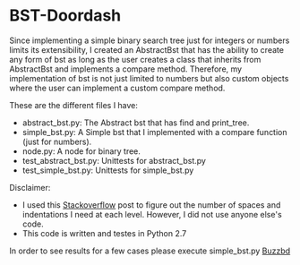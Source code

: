# BST-Doordash 

Since implementing a simple binary search tree just for integers or numbers limits its extensibility, I created an AbstractBst that has the ability to create any form of bst as long as the user creates a class that inherits from AbstractBst and implements a compare method. Therefore, my implementation of bst is not just limited to numbers but also custom objects where the user can implement a custom compare method.

These are the different files I have:

  - abstract_bst.py: The Abstract bst that has find and print_tree.
  - simple_bst.py: A Simple bst that I implemented with a compare function (just for numbers).
  - node.py: A node for binary tree.
  - test_abstract_bst.py: Unittests for abstract_bst.py
  - test_simple_bst.py: Unittests for simple_bst.py

Disclaimer: 
 - I used this  [Stackoverflow] post to figure out the number of spaces and indentations I need at each level. However, I did not use anyone else's code.
 - This code is written and testes in Python 2.7

In order to see results for a few cases please execute simple_bst.py
[Buzzbd]

[Stackoverflow]:http://stackoverflow.com/questions/8964279/coding-a-basic-pretty-printer-for-trees-in-java

[Buzzbd]:Story://com.buzzbd.mirtefa

